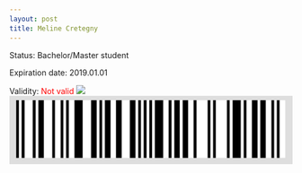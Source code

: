 ```yaml
---
layout: post
title: Meline Cretegny
---
```


Status: Bachelor/Master student

Expiration date: 2019.01.01

Validity: <font color="red"> Not valid</font> 
![](/members/img/Meline_Cretegny.png)
![](/members/img/bar.png)
